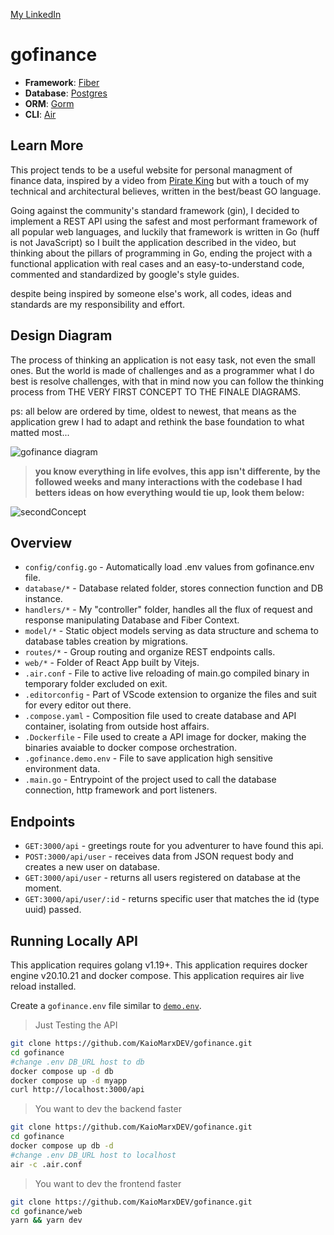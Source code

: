 [My LinkedIn](https://www.linkedin.com/in/kaiomarx/)

# gofinance

- **Framework**: [Fiber](https://github.com/gofiber/fiber)
- **Database**: [Postgres](https://hub.docker.com/_/postgres/)
- **ORM**: [Gorm](https://gorm.io/)
- **CLI**: [Air](https://github.com/cosmtrek/air)

## Learn More

This project tends to be a useful website for personal managment of finance data, inspired by a video from [Pirate King](https://www.youtube.com/watch?v=-arxoYcRWeM) but with a touch of my
technical and architectural believes, written in the best/beast GO language.

Going against the community's standard framework (gin), I decided to implement a REST API using the safest and most performant framework of all popular web languages, and luckily that framework is written in Go (huff is not JavaScript)
so I built the application described in the video, but thinking about the pillars of programming in Go, ending the project with a functional application with real cases and an easy-to-understand code, commented and standardized by google's style guides.

despite being inspired by someone else's work, all codes, ideas and standards are my responsibility and effort.

## Design Diagram

The process of thinking an application is not easy task, not even the small ones. But the world is made of challenges and as a programmer
what I do best is resolve challenges, with that in mind now you can follow the thinking process from THE VERY FIRST CONCEPT TO THE FINALE DIAGRAMS.

ps: all below are ordered by time, oldest to newest, that means as the application grew I had to adapt and rethink the base foundation to what matted most...

![gofinance diagram](https://user-images.githubusercontent.com/105358332/204063914-ccfd762c-bee5-46bb-9253-5b18ba8c54cf.png)

><strong>you know everything in life evolves, this app isn't differente, by the followed weeks and many interactions with the codebase I had betters ideas on how everything would tie up, look them below:</strong>

![secondConcept](https://user-images.githubusercontent.com/105358332/204090434-b74ca542-c390-4ee8-a198-e9b57958ca41.png)

## Overview

- `config/config.go` - Automatically load .env values from gofinance.env file.
- `database/*` - Database related folder, stores connection function and DB instance.
- `handlers/*` - My "controller" folder, handles all the flux of request and response manipulating Database and Fiber Context.
- `model/*` - Static object models serving as data structure and schema to database tables creation by migrations.
- `routes/*` - Group routing and organize REST endpoints calls.
- `web/*` - Folder of React App built by Vitejs.
- `.air.conf` - File to active live reloading of main.go compiled binary in temporary folder excluded on exit.
- `.editorconfig` - Part of VScode extension to organize the files and suit for every editor out there.
- `.compose.yaml` - Composition file used to create database and API container, isolating from outside host affairs.
- `.Dockerfile` - File used to create a API image for docker, making the binaries avaiable to docker compose orchestration.
- `.gofinance.demo.env` - File to save application high sensitive environment data.
- `.main.go` - Entrypoint of the project used to call the database connection, http framework and port listeners.

## Endpoints

- `GET:3000/api` - greetings route for you adventurer to have found this api.
- `POST:3000/api/user` - receives data from JSON request body and creates a new user on database.
- `GET:3000/api/user` - returns all users registered on database at the moment.
- `GET:3000/api/user/:id` - returns specific user that matches the id (type uuid) passed.

## Running Locally API

This application requires golang v1.19+.
This application requires docker engine v20.10.21 and docker compose.
This application requires air live reload installed.

Create a `gofinance.env` file similar to [`demo.env`](https://github.com/KaioMarxDEV/gofinance/blob/main/gofinance.demo.env).

>Just Testing the API
```bash
git clone https://github.com/KaioMarxDEV/gofinance.git
cd gofinance
#change .env DB_URL host to db
docker compose up -d db
docker compose up -d myapp
curl http://localhost:3000/api
```

>You want to dev the backend faster
```bash
git clone https://github.com/KaioMarxDEV/gofinance.git
cd gofinance
docker compose up db -d
#change .env DB_URL host to localhost
air -c .air.conf
```

>You want to dev the frontend faster
```bash
git clone https://github.com/KaioMarxDEV/gofinance.git
cd gofinance/web
yarn && yarn dev
```

